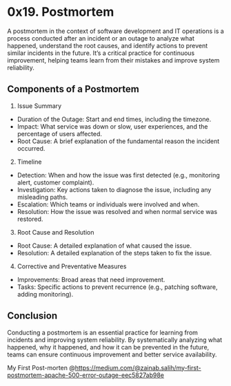 # 0x19. Postmortem #

A postmortem in the context of software development and IT operations is a process conducted after an incident or an outage to analyze what happened, understand the root causes, and identify actions to prevent similar incidents in the future. It’s a critical practice for continuous improvement, helping teams learn from their mistakes and improve system reliability.

## Components of a Postmortem ##
1. Issue Summary
* Duration of the Outage: Start and end times, including the timezone.
* Impact: What service was down or slow, user experiences, and the percentage of users affected.
* Root Cause: A brief explanation of the fundamental reason the incident occurred.
2. Timeline
* Detection: When and how the issue was first detected (e.g., monitoring alert, customer complaint).
* Investigation: Key actions taken to diagnose the issue, including any misleading paths.
* Escalation: Which teams or individuals were involved and when.
* Resolution: How the issue was resolved and when normal service was restored.
3. Root Cause and Resolution
* Root Cause: A detailed explanation of what caused the issue.
* Resolution: A detailed explanation of the steps taken to fix the issue.
4. Corrective and Preventative Measures
* Improvements: Broad areas that need improvement.
* Tasks: Specific actions to prevent recurrence (e.g., patching software, adding monitoring).

## Conclusion ##
Conducting a postmortem is an essential practice for learning from incidents and improving system reliability. By systematically analyzing what happened, why it happened, and how it can be prevented in the future, teams can ensure continuous improvement and better service availability.

My First Post-morten @https://medium.com/@zainab.salih/my-first-postmortem-apache-500-error-outage-eec5827ab98e